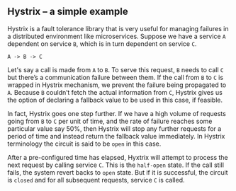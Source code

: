 ## Hystrix – a simple example
Hystrix is a fault tolerance library that is very useful for managing failures in a distributed environment like microservices. Suppose we have a service `A` dependent  on service `B`, which is in turn dependent on service `C`.
```
A -> B -> C
```
Let's say a call is made from `A` to `B`. To serve this request, `B` needs to call `C` but there’s a communication failure between them. If the call from `B` to `C` is wrapped in Hystrix mechanism, we prevent the failure being propagated to `A`. Because `B` couldn’t fetch the actual information from `C`, Hystrix gives us the option of declaring a fallback value to be used in this case, if feasible.

In fact, Hystrix goes one step further. If we have a high volume of requests going from `B` to `C` per unit of time, and the rate of failure reaches some particular value say 50%, then Hystrix will stop any further requests for a period of time and instead return the fallback value immediately. In Hystrix terminology the circuit is said to be `open` in this case.

After a pre-configured time has elapsed, Hyxtrix will attempt to process the next request by calling service `C`. This is the `half-open` state. If the call still fails, the system revert backs to `open` state. But if it is successful, the circuit is `closed` and for all subsequent requests, service `C` is called.

